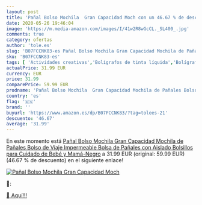 ```yaml
---
layout: post
title: 'Pañal Bolso Mochila  Gran Capacidad Moch con un 46.67 % de descuento'
date: 2020-05-26 19:46:04
image: 'https://m.media-amazon.com/images/I/41w2R8wGcCL._SL400_.jpg'
comments: true
category: ofertas
author: 'tole.es'
slug: 'B07FCCNK83-es Pañal Bolso Mochila Gran Capacidad Mochila de Pañales...'
sku: 'B07FCCNK83-es'
tags: [ 'Actividades creativas','Bolígrafos de tinta líquida','Bolígrafos y recambios','Bolígrafos, lápices y útiles de escritura','Juguetes','Juguetes y juegos','Material de educación infantil','Material de escritura y dibujo para niños','Material escolar y educativo','Mosaicos para niños','Oficina y papelería','Pinturas','Rotuladores de colores para niños','Témperas y pinturas para murales','mochila', ]
actualPrice: 31.99 EUR
currency: EUR
price: 31.99
comparePrice: 59.99 EUR
prodname: 'Pañal Bolso Mochila  Gran Capacidad Mochila de Pañales Bolso de Viaje  Impermeable Bolsa de Pañales con Aislado Bolsillos para Cuidado de Bebé y Mamá-Negro'
country: 'es'
flag: '🇪🇸'
brand: ''
buyurl: 'https://www.amazon.es/dp/B07FCCNK83/?tag=tolees-21'
descuento: '46.67'
average: '31.99'
---
```


En este momento está [Pañal Bolso Mochila  Gran Capacidad Mochila de Pañales Bolso de Viaje  Impermeable Bolsa de Pañales con Aislado Bolsillos para Cuidado de Bebé y Mamá-Negro](https://www.amazon.es/dp/B07FCCNK83/?tag=tolees-21) a 31.99 EUR (original: 59.99 EUR) (46.67 %  de descuento) en el siguiente enlace!

[![Pañal Bolso Mochila  Gran Capacidad Moch](https://m.media-amazon.com/images/I/41w2R8wGcCL._SL400_.jpg)](https://www.amazon.es/dp/B07FCCNK83/?tag=tolees-21)

🔎:


[🛒 Aquí!!!](https://www.amazon.es/dp/B07FCCNK83/?tag=tolees-21)
